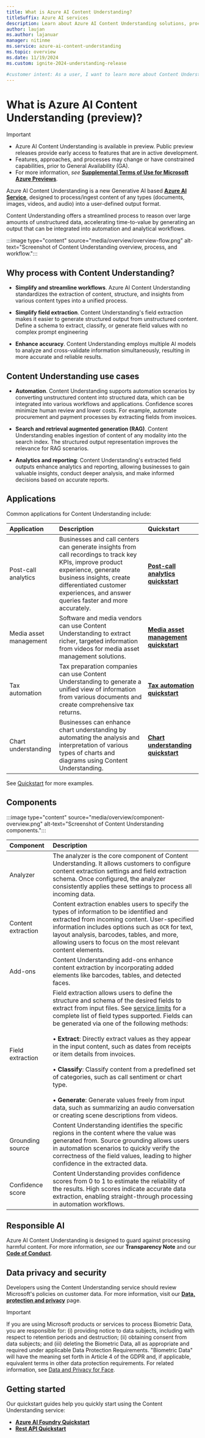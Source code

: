 ```yaml
---
title: What is Azure AI Content Understanding?
titleSuffix: Azure AI services
description: Learn about Azure AI Content Understanding solutions, processes, workflows, use-cases, and field extractions.
author: laujan
ms.author: lajanuar
manager: nitinme
ms.service: azure-ai-content-understanding
ms.topic: overview
ms.date: 11/19/2024
ms.custom: ignite-2024-understanding-release

#customer intent: As a user, I want to learn more about Content Understanding solutions.
---
```


# What is Azure AI Content Understanding (preview)?

> [!IMPORTANT]
>
> * Azure AI Content Understanding is available in preview. Public preview releases provide early access to features that are in active development.
> * Features, approaches, and processes may change or have constrained capabilities, prior to General Availability (GA).
> * For more information, *see* [**Supplemental Terms of Use for Microsoft Azure Previews**](https://azure.microsoft.com/support/legal/preview-supplemental-terms).

Azure AI Content Understanding is a new Generative AI based [**Azure AI Service**](../what-are-ai-services.md), designed to process/ingest content of any types (documents, images, videos, and audio) into a user-defined output format.

Content Understanding offers a streamlined process to reason over large amounts of unstructured data, accelerating time-to-value by generating an output that can be integrated into automation and analytical workflows.

:::image type="content" source="media/overview/overview-flow.png" alt-text="Screenshot of Content Understanding overview, process, and workflow.":::

## Why process with Content Understanding?

* **Simplify and streamline workflows**. Azure AI Content Understanding standardizes the extraction of content, structure, and insights from various content types into a unified process.

* **Simplify field extraction**. Content Understanding's field extraction makes it easier to generate structured output from unstructured content. Define a schema to extract, classify, or generate field values with no complex prompt engineering

* **Enhance accuracy**. Content Understanding employs multiple AI models to analyze and cross-validate information simultaneously, resulting in more accurate and reliable results.

## Content Understanding use cases

* **Automation**. Content Understanding supports automation scenarios by converting unstructured content into structured data, which can be integrated into various workflows and applications. Confidence scores minimize human review and lower costs. For example, automate procurement and payment processes by extracting fields from invoices.

* **Search and retrieval augmented generation (RAG)**. Content Understanding enables ingestion of content of any modality into the search index. The structured output representation improves the relevance for RAG scenarios.

* **Analytics and reporting**: Content Understanding's extracted field outputs enhance analytics and reporting, allowing businesses to gain valuable insights, conduct deeper analysis, and make informed decisions based on accurate reports.

## Applications

Common applications for Content Understanding include:

|Application|Description|Quickstart|
|:---------|:----------|:----------|
|Post-call analytics| Businesses and call centers can generate insights from call recordings to track key KPIs, improve product experience, generate business insights, create differentiated customer experiences, and answer queries faster and more accurately.| [**Post-call analytics quickstart**](quickstart/use-ai-foundry.md?tabs=audio#analyzer-templates) |
|Media asset management| Software and media vendors can use Content Understanding to extract richer, targeted information from videos for media asset management solutions.| [**Media asset management quickstart**](quickstart/use-ai-foundry.md?tabs=video#analyzer-templates) |
|Tax automation| Tax preparation companies can use Content Understanding to generate a unified view of information from various documents and create comprehensive tax returns.| [**Tax automation quickstart**](quickstart/use-ai-foundry.md?tabs=document#analyzer-templates) | 
|Chart understanding| Businesses can enhance chart understanding by automating the analysis and interpretation of various types of charts and diagrams using Content Understanding.| [**Chart understanding quickstart**](quickstart/use-ai-foundry.md?tabs=image#analyzer-templates) |

See [Quickstart](quickstart/use-ai-foundry.md) for more examples.

## Components

:::image type="content" source="media/overview/component-overview.png" alt-text="Screenshot of Content Understanding components.":::

|Component|Description|
|:---------|:----------|
|Analyzer|The analyzer is the core component of Content Understanding. It allows customers to configure content extraction settings and field extraction schema. Once configured, the analyzer consistently applies these settings to process all incoming data.|
|Content extraction|Content extraction enables users to specify the types of information to be identified and extracted from incoming content. User-specified information includes options such as `OCR` for text, layout analysis, barcodes, tables, and more, allowing users to focus on the most relevant content elements.|
|Add-ons| Content Understanding add-ons enhance content extraction by incorporating added elements like barcodes, tables, and detected faces.|
|Field extraction|Field extraction allows users to define the structure and schema of the desired fields to extract from input files. See [service limits](service-limits.md) for a complete list of field types supported. Fields can be generated via one of the following methods:</br></br> &bullet; **Extract**: Directly extract values as they appear in the input content, such as dates from receipts or item details from invoices.</br></br>&bullet; **Classify**: Classify content from a predefined set of categories, such as call sentiment or chart type.</br></br>&bullet; **Generate**: Generate values freely from input data, such as summarizing an audio conversation or creating scene descriptions from videos.|
|Grounding source| Content Understanding identifies the specific regions in the content where the value was generated from. Source grounding allows users in automation scenarios to quickly verify the correctness of the field values, leading to higher confidence in the extracted data. |
|Confidence score | Content Understanding provides confidence scores from 0 to 1 to estimate the reliability of the results. High scores indicate accurate data extraction, enabling straight-through processing in automation workflows.|


## Responsible AI
 Azure AI Content Understanding is designed to guard against processing harmful content. For more information, *see* our **Transparency Note** and our [**Code of Conduct**](/legal/cognitive-services/openai/code-of-conduct).

## Data privacy and security
Developers using the Content Understanding service should review Microsoft's policies on customer data. For more information, visit our [**Data, protection and privacy**](https://www.microsoft.com/trust-center/privacy) page.

> [!IMPORTANT]
> If you are using Microsoft products or services to process Biometric Data, you are responsible for: (i) providing notice to data subjects, including with respect to retention periods and destruction; (ii) obtaining consent from data subjects; and (iii) deleting the Biometric Data, all as appropriate and required under applicable Data Protection Requirements. "Biometric Data" will have the meaning set forth in Article 4 of the GDPR and, if applicable, equivalent terms in other data protection requirements. For related information, see [Data and Privacy for Face](/legal/cognitive-services/face/data-privacy-security).

## Getting started
Our quickstart guides help you quickly start using the Content Understanding service:

* [**Azure AI Foundry Quickstart**](quickstart/use-ai-foundry.md)
* [**Rest API Quickstart**](quickstart/use-rest-api.md)





